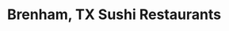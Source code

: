 ---
layout: city
title: Brenham, TX Sushi Restaurants
permalink: /texas/brenham/
stateAbbr: TX
stateName: Texas
cityName: Brenham

---
